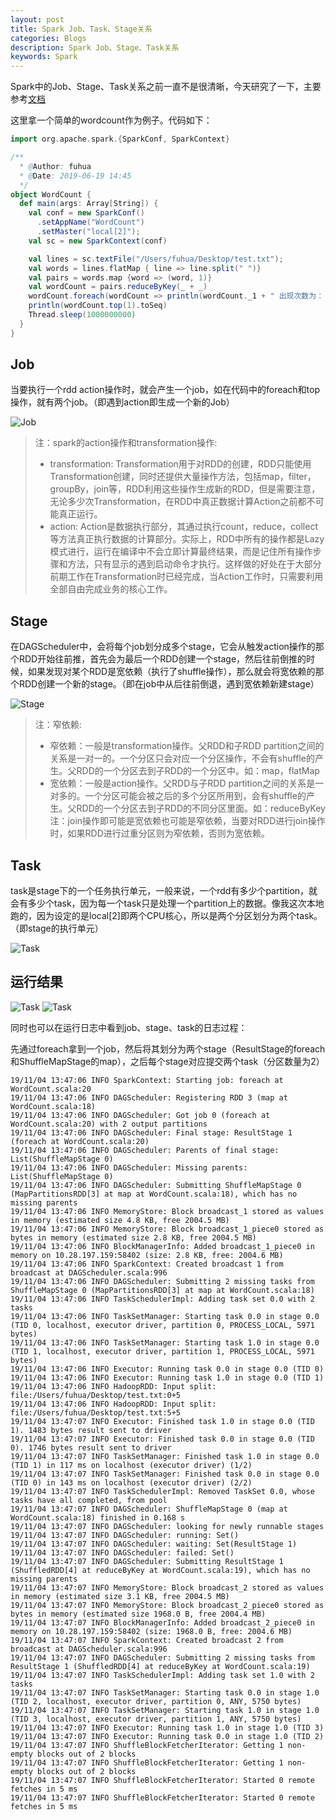 ```yaml
---
layout: post
title: Spark Job、Task、Stage关系
categories: Blogs
description: Spark Job、Stage、Task关系
keywords: Spark
---
```

Spark中的Job、Stage、Task关系之前一直不是很清晰，今天研究了一下，主要参考[文档](https://www.jlpyyf.com/article/22)

这里拿一个简单的wordcount作为例子。代码如下：

``` scala
import org.apache.spark.{SparkConf, SparkContext}

/**
  * @Author: fuhua
  * @Date: 2019-06-19 14:45
  */
object WordCount {
  def main(args: Array[String]) {
    val conf = new SparkConf()
      .setAppName("WordCount")
      .setMaster("local[2]");
    val sc = new SparkContext(conf)

    val lines = sc.textFile("/Users/fuhua/Desktop/test.txt");
    val words = lines.flatMap { line => line.split(" ")}
    val pairs = words.map {word => (word, 1)}
    val wordCount = pairs.reduceByKey(_ + _)
    wordCount.foreach(wordCount => println(wordCount._1 + " 出现次数为： " + wordCount._2 + " times"))
    println(wordCount.top(1).toSeq)
    Thread.sleep(1000000000)
  }
}
```

## Job

当要执行一个rdd action操作时，就会产生一个job，如在代码中的foreach和top操作，就有两个job。（即遇到action即生成一个新的Job）

![Job](/images/posts/knowledge/spark-taskstagejob/WX20191104-124812.png)

>注：spark的action操作和transformation操作:
>
>+ transformation: Transformation用于对RDD的创建，RDD只能使用Transformation创建，同时还提供大量操作方法，包括map，filter，groupBy，join等，RDD利用这些操作生成新的RDD，但是需要注意，无论多少次Transformation，在RDD中真正数据计算Action之前都不可能真正运行。
>+ action: Action是数据执行部分，其通过执行count，reduce，collect等方法真正执行数据的计算部分。实际上，RDD中所有的操作都是Lazy模式进行，运行在编译中不会立即计算最终结果，而是记住所有操作步骤和方法，只有显示的遇到启动命令才执行。这样做的好处在于大部分前期工作在Transformation时已经完成，当Action工作时，只需要利用全部自由完成业务的核心工作。

## Stage

在DAGScheduler中，会将每个job划分成多个stage，它会从触发action操作的那个RDD开始往前推，首先会为最后一个RDD创建一个stage，然后往前倒推的时候，如果发现对某个RDD是宽依赖（执行了shuffle操作），那么就会将宽依赖的那个RDD创建一个新的stage。（即在job中从后往前倒退，遇到宽依赖新建stage）

![Stage](/images/posts/knowledge/spark-taskstagejob/stage.png)

>注：窄依赖:
>
>+ 窄依赖：一般是transformation操作。父RDD和子RDD partition之间的关系是一对一的。一个分区只会对应一个分区操作，不会有shuffle的产生。父RDD的一个分区去到子RDD的一个分区中。如：map，flatMap
>+ 宽依赖：一般是action操作。父RDD与子RDD partition之间的关系是一对多的。一个分区可能会被之后的多个分区所用到，会有shuffle的产生。父RDD的一个分区去到子RDD的不同分区里面。如：reduceByKey
> 注：join操作即可能是宽依赖也可能是窄依赖，当要对RDD进行join操作时，如果RDD进行过重分区则为窄依赖，否则为宽依赖。

## Task

task是stage下的一个任务执行单元，一般来说，一个rdd有多少个partition，就会有多少个task，因为每一个task只是处理一个partition上的数据。像我这次本地跑的，因为设定的是local[2]即两个CPU核心，所以是两个分区划分为两个task。（即stage的执行单元）

![Task](/images/posts/knowledge/spark-taskstagejob/task.png)

## 运行结果

![Task](/images/posts/knowledge/spark-taskstagejob/jieguo1.png)
![Task](/images/posts/knowledge/spark-taskstagejob/jieguo2.png)

同时也可以在运行日志中看到job、stage、task的日志过程：

先通过foreach拿到一个job，然后将其划分为两个stage（ResultStage的foreach和ShuffleMapStage的map），之后每个stage对应提交两个task（分区数量为2）

``` log
19/11/04 13:47:06 INFO SparkContext: Starting job: foreach at WordCount.scala:20
19/11/04 13:47:06 INFO DAGScheduler: Registering RDD 3 (map at WordCount.scala:18)
19/11/04 13:47:06 INFO DAGScheduler: Got job 0 (foreach at WordCount.scala:20) with 2 output partitions
19/11/04 13:47:06 INFO DAGScheduler: Final stage: ResultStage 1 (foreach at WordCount.scala:20)
19/11/04 13:47:06 INFO DAGScheduler: Parents of final stage: List(ShuffleMapStage 0)
19/11/04 13:47:06 INFO DAGScheduler: Missing parents: List(ShuffleMapStage 0)
19/11/04 13:47:06 INFO DAGScheduler: Submitting ShuffleMapStage 0 (MapPartitionsRDD[3] at map at WordCount.scala:18), which has no missing parents
19/11/04 13:47:06 INFO MemoryStore: Block broadcast_1 stored as values in memory (estimated size 4.8 KB, free 2004.5 MB)
19/11/04 13:47:06 INFO MemoryStore: Block broadcast_1_piece0 stored as bytes in memory (estimated size 2.8 KB, free 2004.5 MB)
19/11/04 13:47:06 INFO BlockManagerInfo: Added broadcast_1_piece0 in memory on 10.28.197.159:58402 (size: 2.8 KB, free: 2004.6 MB)
19/11/04 13:47:06 INFO SparkContext: Created broadcast 1 from broadcast at DAGScheduler.scala:996
19/11/04 13:47:06 INFO DAGScheduler: Submitting 2 missing tasks from ShuffleMapStage 0 (MapPartitionsRDD[3] at map at WordCount.scala:18)
19/11/04 13:47:06 INFO TaskSchedulerImpl: Adding task set 0.0 with 2 tasks
19/11/04 13:47:06 INFO TaskSetManager: Starting task 0.0 in stage 0.0 (TID 0, localhost, executor driver, partition 0, PROCESS_LOCAL, 5971 bytes)
19/11/04 13:47:06 INFO TaskSetManager: Starting task 1.0 in stage 0.0 (TID 1, localhost, executor driver, partition 1, PROCESS_LOCAL, 5971 bytes)
19/11/04 13:47:06 INFO Executor: Running task 0.0 in stage 0.0 (TID 0)
19/11/04 13:47:06 INFO Executor: Running task 1.0 in stage 0.0 (TID 1)
19/11/04 13:47:06 INFO HadoopRDD: Input split: file:/Users/fuhua/Desktop/test.txt:0+5
19/11/04 13:47:06 INFO HadoopRDD: Input split: file:/Users/fuhua/Desktop/test.txt:5+5
19/11/04 13:47:07 INFO Executor: Finished task 1.0 in stage 0.0 (TID 1). 1483 bytes result sent to driver
19/11/04 13:47:07 INFO Executor: Finished task 0.0 in stage 0.0 (TID 0). 1746 bytes result sent to driver
19/11/04 13:47:07 INFO TaskSetManager: Finished task 1.0 in stage 0.0 (TID 1) in 117 ms on localhost (executor driver) (1/2)
19/11/04 13:47:07 INFO TaskSetManager: Finished task 0.0 in stage 0.0 (TID 0) in 143 ms on localhost (executor driver) (2/2)
19/11/04 13:47:07 INFO TaskSchedulerImpl: Removed TaskSet 0.0, whose tasks have all completed, from pool
19/11/04 13:47:07 INFO DAGScheduler: ShuffleMapStage 0 (map at WordCount.scala:18) finished in 0.168 s
19/11/04 13:47:07 INFO DAGScheduler: looking for newly runnable stages
19/11/04 13:47:07 INFO DAGScheduler: running: Set()
19/11/04 13:47:07 INFO DAGScheduler: waiting: Set(ResultStage 1)
19/11/04 13:47:07 INFO DAGScheduler: failed: Set()
19/11/04 13:47:07 INFO DAGScheduler: Submitting ResultStage 1 (ShuffledRDD[4] at reduceByKey at WordCount.scala:19), which has no missing parents
19/11/04 13:47:07 INFO MemoryStore: Block broadcast_2 stored as values in memory (estimated size 3.1 KB, free 2004.5 MB)
19/11/04 13:47:07 INFO MemoryStore: Block broadcast_2_piece0 stored as bytes in memory (estimated size 1968.0 B, free 2004.4 MB)
19/11/04 13:47:07 INFO BlockManagerInfo: Added broadcast_2_piece0 in memory on 10.28.197.159:58402 (size: 1968.0 B, free: 2004.6 MB)
19/11/04 13:47:07 INFO SparkContext: Created broadcast 2 from broadcast at DAGScheduler.scala:996
19/11/04 13:47:07 INFO DAGScheduler: Submitting 2 missing tasks from ResultStage 1 (ShuffledRDD[4] at reduceByKey at WordCount.scala:19)
19/11/04 13:47:07 INFO TaskSchedulerImpl: Adding task set 1.0 with 2 tasks
19/11/04 13:47:07 INFO TaskSetManager: Starting task 0.0 in stage 1.0 (TID 2, localhost, executor driver, partition 0, ANY, 5750 bytes)
19/11/04 13:47:07 INFO TaskSetManager: Starting task 1.0 in stage 1.0 (TID 3, localhost, executor driver, partition 1, ANY, 5750 bytes)
19/11/04 13:47:07 INFO Executor: Running task 1.0 in stage 1.0 (TID 3)
19/11/04 13:47:07 INFO Executor: Running task 0.0 in stage 1.0 (TID 2)
19/11/04 13:47:07 INFO ShuffleBlockFetcherIterator: Getting 1 non-empty blocks out of 2 blocks
19/11/04 13:47:07 INFO ShuffleBlockFetcherIterator: Getting 1 non-empty blocks out of 2 blocks
19/11/04 13:47:07 INFO ShuffleBlockFetcherIterator: Started 0 remote fetches in 5 ms
19/11/04 13:47:07 INFO ShuffleBlockFetcherIterator: Started 0 remote fetches in 5 ms
```

